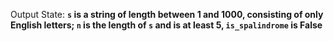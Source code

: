 Output State: **`s` is a string of length between 1 and 1000, consisting of only English letters; `n` is the length of `s` and is at least 5, `is_spalindrome` is False**